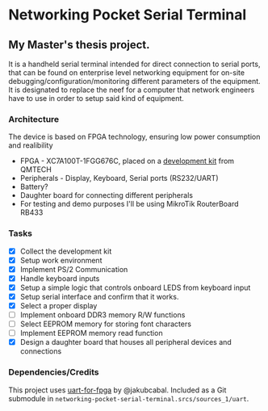 # Networking Pocket Serial Terminal
## My Master's thesis project.

It is a handheld serial terminal intended for direct connection to serial ports, that can be found on enterprise level networking equipment for on-site debugging/configuration/monitoring different parameters of the equipment. It is designated to replace the neef for a computer that network engineers have to use in order to setup said kind of equipment. 

### Architecture
The device is based on FPGA technology, ensuring low power consumption and realibility

* FPGA - XC7A100T-1FGG676C, placed on a [development kit](https://github.com/ChinaQMTECH/QM_XC7A100T_WUKONG_BOARD) from QMTECH
* Peripherals - Display, Keyboard, Serial ports (RS232/UART)
* Battery?
* Daughter board for connecting different peripherals
* For testing and demo purposes I'll be using MikroTik RouterBoard RB433

### Tasks
- [x] Collect the development kit
- [x] Setup work environment
- [x] Implement PS/2 Communication
- [x] Handle keyboard inputs
- [x] Setup a simple logic that controls onboard LEDS from keyboard input
- [x] Setup serial interface and confirm that it works.
- [x] Select a proper display
- [ ] Implement onboard DDR3 memory R/W functions
- [ ] Select EEPROM memory for storing font characters
- [ ] Implement EEPROM memory read function
- [x] Design a daughter board that houses all peripheral devices and connections

### Dependencies/Credits

This project uses [uart-for-fpga](https://github.com/jakubcabal/uart-for-fpga) by @jakubcabal.
Included as a Git submodule in `networking-pocket-serial-terminal.srcs/sources_1/uart`.
